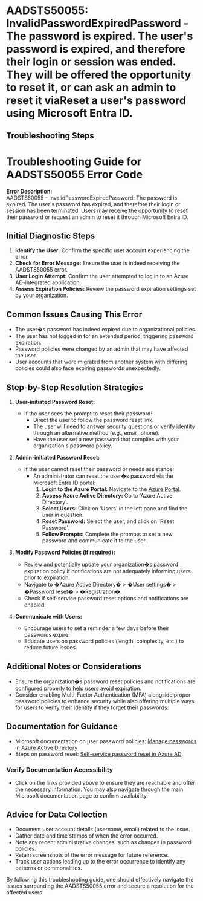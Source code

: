 # AADSTS50055: InvalidPasswordExpiredPassword - The password is expired. The user's password is expired, and therefore their login or session was ended. They will be offered the opportunity to reset it, or can ask an admin to reset it viaReset a user's password using Microsoft Entra ID.


## Troubleshooting Steps
# Troubleshooting Guide for AADSTS50055 Error Code

**Error Description:**  
AADSTS50055 - InvalidPasswordExpiredPassword: The password is expired. The user's password has expired, and therefore their login or session has been terminated. Users may receive the opportunity to reset their password or request an admin to reset it through Microsoft Entra ID.

## Initial Diagnostic Steps
1. **Identify the User:** Confirm the specific user account experiencing the error.
2. **Check for Error Message:** Ensure the user is indeed receiving the AADSTS50055 error.
3. **User Login Attempt:** Confirm the user attempted to log in to an Azure AD-integrated application.
4. **Assess Expiration Policies:** Review the password expiration settings set by your organization.

## Common Issues Causing This Error
- The user�s password has indeed expired due to organizational policies.
- The user has not logged in for an extended period, triggering password expiration.
- Password policies were changed by an admin that may have affected the user.
- User accounts that were migrated from another system with differing policies could also face expiring passwords unexpectedly.

## Step-by-Step Resolution Strategies

1. **User-initiated Password Reset:**
   - If the user sees the prompt to reset their password:
     - Direct the user to follow the password reset link.
     - The user will need to answer security questions or verify identity through an alternative method (e.g., email, phone).
     - Have the user set a new password that complies with your organization's password policy.
  
2. **Admin-initiated Password Reset:**
   - If the user cannot reset their password or needs assistance:
     - An administrator can reset the user�s password via the Microsoft Entra ID portal:
       1. **Login to the Azure Portal:** Navigate to the [Azure Portal](https://portal.azure.com).
       2. **Access Azure Active Directory:** Go to 'Azure Active Directory'.
       3. **Select Users:** Click on 'Users' in the left pane and find the user in question.
       4. **Reset Password:** Select the user, and click on 'Reset Password'.
       5. **Follow Prompts:** Complete the prompts to set a new password and communicate it to the user.

3. **Modify Password Policies (if required):**
   - Review and potentially update your organization�s password expiration policy if notifications are not adequately informing users prior to expiration.
   - Navigate to �Azure Active Directory� > �User settings� > �Password reset� > �Registration�.
   - Check if self-service password reset options and notifications are enabled.

4. **Communicate with Users:**
   - Encourage users to set a reminder a few days before their passwords expire.
   - Educate users on password policies (length, complexity, etc.) to reduce future issues.

## Additional Notes or Considerations
- Ensure the organization�s password reset policies and notifications are configured properly to help users avoid expiration.
- Consider enabling Multi-Factor Authentication (MFA) alongside proper password policies to enhance security while also offering multiple ways for users to verify their identity if they forget their passwords.

## Documentation for Guidance
- Microsoft documentation on user password policies: [Manage passwords in Azure Active Directory](https://learn.microsoft.com/en-us/azure/active-directory/users/groups/manage-user-passwords)
- Steps on password reset: [Self-service password reset in Azure AD](https://learn.microsoft.com/en-us/azure/active-directory/authentication/howto-reset-password)
  
### Verify Documentation Accessibility
- Click on the links provided above to ensure they are reachable and offer the necessary information. You may also navigate through the main Microsoft documentation page to confirm availability.

## Advice for Data Collection
- Document user account details (username, email) related to the issue.
- Gather date and time stamps of when the error occurred.
- Note any recent administrative changes, such as changes in password policies.
- Retain screenshots of the error message for future reference.
- Track user actions leading up to the error occurrence to identify any patterns or commonalities.

By following this troubleshooting guide, one should effectively navigate the issues surrounding the AADSTS50055 error and secure a resolution for the affected users.